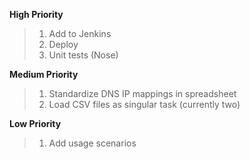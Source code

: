 **High Priority**
> 1. Add to Jenkins
> 2. Deploy
> 3. Unit tests (Nose)

**Medium Priority**
> 1. Standardize DNS IP mappings in spreadsheet
> 2. Load CSV files as singular task (currently two)

**Low Priority**
> 1. Add usage scenarios
